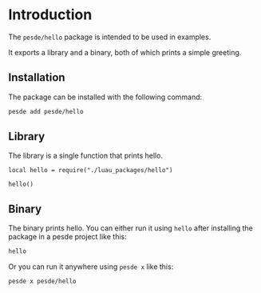 # Introduction

The `pesde/hello` package is intended to be used in examples.

It exports a library and a binary, both of which prints a simple greeting.

## Installation

The package can be installed with the following command:

```sh
pesde add pesde/hello
```

## Library

The library is a single function that prints hello.

```luau
local hello = require("./luau_packages/hello")

hello()
```

## Binary

The binary prints hello. You can either run it using `hello` after installing
the package in a pesde project like this:

```sh
hello
```

Or you can run it anywhere using `pesde x` like this:

```sh
pesde x pesde/hello
```
